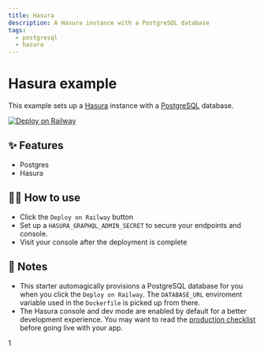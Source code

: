 ```yaml
---
title: Hasura
description: A Hasura instance with a PostgreSQL database
tags:
  - postgresql
  - hasura
---
```


# Hasura example

This example sets up a [Hasura](https://hasura.io/opensource/) instance with a [PostgreSQL](https://www.postgresql.org/) database.

[![Deploy on Railway](https://railway.app/button.svg)](https://railway.app/new/template/hasura)

## ✨ Features

- Postgres
- Hasura

## 💁‍♀️ How to use

- Click the `Deploy on Railway` button
- Set up a `HASURA_GRAPHQL_ADMIN_SECRET` to secure your endpoints and console.
- Visit your console after the deployment is complete

## 📝 Notes

- This starter automagically provisions a PostgreSQL database for you when you click the `Deploy on Railway`. The `DATABASE_URL` enviroment variable used in the `Dockerfile` is picked up from there.
- The Hasura console and dev mode are enabled by default for a better development experience. You may want to read the [production checklist](https://hasura.io/docs/latest/graphql/core/deployment/production-checklist.html) before going live with your app.

1
